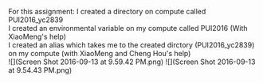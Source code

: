 For this assignment:
I created a directory on compute called PUI2016_yc2839  
I created an environmental variable on my compute called PUI2016 (With XiaoMeng's help)  
I created an alias which takes me to the created dirctory (PUI2016_yc2839) on my compute (with XiaoMeng and Cheng Hou's help)  
![](Screen Shot 2016-09-13 at 9.59.42 PM.png)
![](Screen Shot 2016-09-13 at 9.54.43 PM.png)
